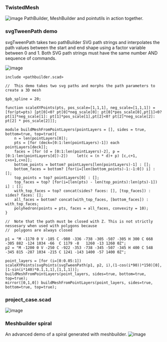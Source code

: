 ### TwistedMesh
![image](https://github.com/dinther/pathbuilder/assets/1192916/e2090e37-25cc-45be-b980-2774dfd00027)
PathBuilder, MeshBuilder and pointutils in action together.

### svgTweenPath demo

svgTweenPath takes two pathBuilder SVG path strings and interpolates the path values between the start and end shape using a factor variable between 0 and 1. Both SVG path strings must have the same number AND sequence of commands.

![image](https://user-images.githubusercontent.com/1192916/196610075-ef84996e-5148-4dd4-baef-17a06771d73f.png)

```
include <pathbuilder.scad>

//  This demo takes two svg paths and morphs the path parameters to create a 3D mesh

$pb_spline = 20;

function scaleXYPoints(pts, pos_scale=[1,1,1], neg_scale=[1,1,1]) = [for(pt=pts) [pt[0]<0? pt[0]*neg_scale[0]: pt[0]*pos_scale[0],pt[1]<0? pt[1]*neg_scale[1]: pt[1]*pos_scale[1],pt[2]<0? pt[2]*neg_scale[2]: pt[2] * pos_scale[2]]];

module buildMeshFromPointLayers(pointLayers = [], sides = true, bottom=true, top=true){
    n = len(pointLayers[0]);
    pts = [for (deck=[0:1:len(pointLayers)-1]) each pointLayers[deck]];
	faces = [for (d = [0:1:len(pointLayers)-2], p = [0:1:len(pointLayers[d])-2])	let(c = (n * d)+ p) [c,c+1, c+n+1,c+n]];
    bottom_points = bottom? pointLayers[len(pointLayers)-1] : [];
    bottom_faces = bottom? [for(i=[len(bottom_points)-1:-1:0]) i] : [];
    top_points = top? pointLayers[0] : [];
    top_faces = top? [for(i=[len(pts) - len(top_points):len(pts)-1]) i] : [];
    with_top_faces = top? concat(sides? faces: [], [top_faces]) : sides? faces: [];
    all_faces = bottom? concat(with_top_faces, [bottom_faces]) : with_top_faces;
	polyhedron(points = pts, faces = all_faces, convexity = 10);
} 

//  Note that the path must be closed with Z. This is not strictly nessesary when used with polygons because
//  polygons are always closed

p1 = "M -1170 0 V -185 C -980 -336 -738 -305 -507 -305 H 300 C 668 -305 882 -124 1034 -66  C 1179 -8   1260 -13 1260 0Z";
p2 = "M -1200 0 V -250 C -922 -353 -738 -345 -507 -345 H 400 C 548 -345 815 -287 1034 -215 C 1241 -143 1400 -57 1400 0Z";

point_layers = [for (i=[0:0.05:1]) scaleXYPoints(svgPoints(svgTweenPath(p1, p2, i),(1-cos(i*90))*150)[0],[1-sin(i*140)*0.1,1,1],[1,1,1])];
buildMeshFromPointLayers(point_layers, sides=true, bottom=true, top=true);
mirror([0,1,0]) buildMeshFromPointLayers(point_layers, sides=true, bottom=true, top=true);
```

### project_case.scad
![image](https://user-images.githubusercontent.com/1192916/153139548-ab34fd3d-5e7c-433b-9cf6-48fa8a1eebe7.png)

### Meshbuilder spiral
An advanced demo of a spiral generated with meshbuilder.
![image](https://github.com/dinther/pathbuilder/assets/1192916/bcef11be-5208-4ec0-b845-a0dca418b3fa)



